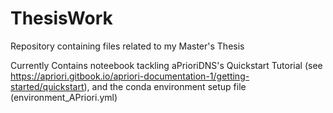 # ThesisWork
Repository containing files related to my Master's Thesis

Currently Contains noteebook tackling aPrioriDNS's Quickstart Tutorial (see https://apriori.gitbook.io/apriori-documentation-1/getting-started/quickstart),
and the conda environment setup file (environment_APriori.yml)